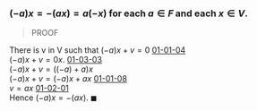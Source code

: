 ### $(-a)x = -(ax) = a(-x)$ for each $a \in F$ and each $x \in V$.

> PROOF

There is v in V such that $(-a)x + v = 0$ [01-01-04](01-01-04.md)\
$(-a)x + v = 0x$. [01-03-03](01-03-03.md) \
$(-a)x + v = ((-a)+a)x$  \
$(-a)x + v = (-a)x + ax$ [01-01-08](01-01-08.md) \
$v = ax$ [01-02-01](01-02-01.md) \
Hence $(-a)x = -(ax)$. $\blacksquare$ 